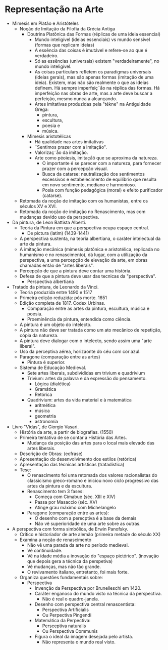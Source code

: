 # Representação na Arte
- Mimesis em Platão e Aristóteles
    - Noção de Imitação da Filofia da Grécia Antiga
        - Doutrina Platônica das Formas (réplicas de uma ideia essencial)
            - Mundo inteligível (ideias essenciais) vs mundo sensível (formas que replicam ideias)
            - A essência das coisas é imutável e refere-se ao que é verdadeiro.
            - Só as essências (universais) existem "verdadeiramente", no mundo inteligível.
            - As coisas particulars refletem os paradigmas universais (ideias gerais), mas são apenas formas (imitação de uma ideia). Existem, mas não são realmente o que as ideias definem. Há sempre imperfeiç˜åo na réplica das formas. Há imperfeição nas obras de arte, mas a arte deve buscar a perfeição, mesmo nunca a alcançando.
            - Artes imitativas produzidas pela "tékne" na Antiguidade Grega:
                - pintura,
                - escultura,
                - poesia e 
                - música.
        - Mimesis aristotélicas
            - Há qualidade nas artes imitativas
            - ˜Sentimos prazer com a imitação".
            - Valorizaç˜åo da imitação.
            - Arte como péoiesis, imitaçåõ que se aproxima da natureza.
                - O importante é se parecer com a natureza, para fornecer prazer com a percepção visual.
                - Busca da catarse: neutralização dos sentimentos excessivos e estabelecimento de equilíbrio que resulta em novo sentimento, mediano e harmonioso.
                - Posia com função pedagógica (moral) e efeito purificador (catarse). 
    - Retomada da noção de imitação com os humanistas, entre os séculos XV e XVI.
    - Retomada da noção de imitação no Renascimento, mas com mudanças devido uso da perspectiva.
- Da pintura, de Leon Battista Alberti.
    - Teoria da Pintura em que a perspectiva ocupa espaço central. 
        - De pictura (latim) (1439-1441)
    - A perspectiva sustenta, na teoria albertiana, o caráter intelectual da arte da pintura.
    - A imitação mecânica (mimesis platônica e aristotélica, replicada no humanismo e no renascimento), dá lugar, com a utilização da perspectiva, a uma percepção de elevação da arte, em obras chamadas então de "artes liberais".
    - Percepção de que a pintura deve contar uma história.
    - Defesa de que a pintura deve usar das tecnicas da "perspectiva".
        - Perspectiva albertiana
- Tratado da pintura, de Leonardo da Vinci.
    - Teoria produzida entre 1490 e 1517
    - Primeira edição reduzida: pós morte. 1651
    - Edição completa de 1817. Codex Urbinas.
        - Comparação entre as artes da pintura, escultura, música e poesia.
        - Proeminência da pintura, entendida como ciência.
    - A pintura é um objeto do intelecto.
    - A pintura não deve ser tratada como um ato mecânico de repetição, cópia da natureza.
    - A pintura deve dialogar com o intelecto, sendo assim uma "arte liberal".
    - Uso da perceptiva aérea, horizaonte do céu com cor azul.
    - Paragone (comparação entre as artes)
        - Pintura é superior.
    - Sistema de Educação Medieval.
        - Sete artes liberais, subdivididas em trivium e quadrivium
        - Trivium: artes da palavra e da expressão do pensamento.
            - Lógica (dialética)
            - Gramática
            - Retórica
        - Quadrivium: artes da vida material e à matemática
            - aritmética
            - música
            - geometria
            - astronomia
- Livro "Vidas", de Giorgio Vasari.
    - História da arte, a partir de biografias. (1550)
    - Primeira tentativa de se contar a História das Artes.
        - Mudança da posição das artes para o local mais elevado das artes liberais.
    - Descrição de Obras: (ecfrase)
    - Apresentação do desenvolvimento dos estilos (retórica)
    - Apresentação das técnicas artísticas (tratadística)
    - Tese:
        - O renascimento foi uma retomada dos valores racionalistas do classicismo greco-romano e iniciou novo ciclo progressivo das artes da pintura e da escultura.
        - Renascimento tem 3 fases:
            - Começa com Cimabue (séc. XIII e XIV)
            - Passa por Masaccio (séc. XV)
            - Atinge grau máximo com Michelangelo
        - Paragone (comparação entre as artes):
            - O desenho com a perecptiva é a base da demais
            - Não vê superioridade de uma arte sobre as outras.
- A perspectiva com forma simbólica, de Erwin Panofsky.
    - Crítico e historiador de arte alemão (primeira metade do século XX)
    - Examina a noção de renascimento
        - Não vê uma parada da arte no período medieval.
        - Vê continuidade.
        - Vê na idade média a inovação do "espaço pictórico". (inovação que depois gera a técnica da perspetiva)
        - Vê mudanças, mas não tão grande.
        - O revivamento italiano, entretanto, foi mais forte.
    - Organiza questões fundamentais sobre:
        - Perspectiva
            - Invenção da Perspectiva por Brunelleschi em 1420. 
            - Caráter enganoso do mundo visto na técnica da perspectiva.
                - Não é real o quadro-janela.
            - Desenho com perspectiva central renascentista:
                - Perspectiva Artificialis 
                - Ou Perpectiva Pingendi
            - Matemática da Perpectiva:
                - Persceptiva naturalis
                - Ou Perspectiva Communis
            - Figura o ideal da imagem desejada pelo artista.
                - Não representa o mundo real visto.

